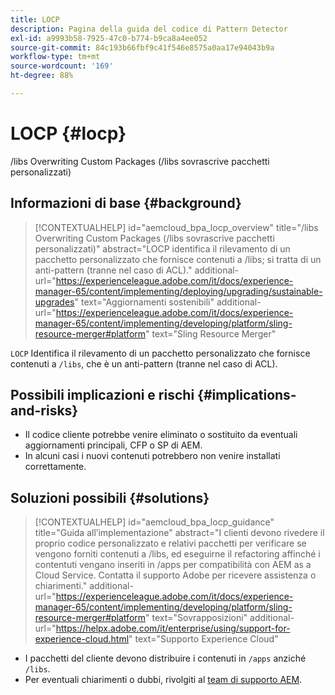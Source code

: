 ```yaml
---
title: LOCP
description: Pagina della guida del codice di Pattern Detector
exl-id: a9993b58-7925-47c0-b774-b9ca8a4ee052
source-git-commit: 84c193b66fbf9c41f546e8575a0aa17e94043b9a
workflow-type: tm+mt
source-wordcount: '169'
ht-degree: 88%

---
```


# LOCP {#locp}

/libs Overwriting Custom Packages (/libs sovrascrive pacchetti personalizzati)

## Informazioni di base {#background}

>[!CONTEXTUALHELP]
>id="aemcloud_bpa_locp_overview"
>title="/libs Overwriting Custom Packages (/libs sovrascrive pacchetti personalizzati)"
>abstract="LOCP identifica il rilevamento di un pacchetto personalizzato che fornisce contenuti a /libs; si tratta di un anti-pattern (tranne nel caso di ACL)."
>additional-url="https://experienceleague.adobe.com/it/docs/experience-manager-65/content/implementing/deploying/upgrading/sustainable-upgrades" text="Aggiornamenti sostenibili"
>additional-url="https://experienceleague.adobe.com/it/docs/experience-manager-65/content/implementing/developing/platform/sling-resource-merger#platform" text="Sling Resource Merger"

`LOCP`  Identifica il rilevamento di un pacchetto personalizzato che fornisce contenuti a `/libs`, che è un anti-pattern (tranne nel caso di ACL).

## Possibili implicazioni e rischi {#implications-and-risks}

* Il codice cliente potrebbe venire eliminato o sostituito da eventuali aggiornamenti principali, CFP o SP di AEM.
* In alcuni casi i nuovi contenuti potrebbero non venire installati correttamente.

## Soluzioni possibili {#solutions}

>[!CONTEXTUALHELP]
>id="aemcloud_bpa_locp_guidance"
>title="Guida all’implementazione"
>abstract="I clienti devono rivedere il proprio codice personalizzato e relativi pacchetti per verificare se vengono forniti contenuti a /libs, ed eseguirne il refactoring affinché i contentuti vengano inseriti in /apps per compatibilità con AEM as a Cloud Service. Contatta il supporto Adobe per ricevere assistenza o chiarimenti."
>additional-url="https://experienceleague.adobe.com/it/docs/experience-manager-65/content/implementing/developing/platform/sling-resource-merger#platform" text="Sovrapposizioni"
>additional-url="https://helpx.adobe.com/it/enterprise/using/support-for-experience-cloud.html" text="Supporto Experience Cloud"

* I pacchetti del cliente devono distribuire i contenuti in `/apps` anziché `/libs`.
* Per eventuali chiarimenti o dubbi, rivolgiti al [team di supporto AEM](https://helpx.adobe.com/it/enterprise/using/support-for-experience-cloud.html).
